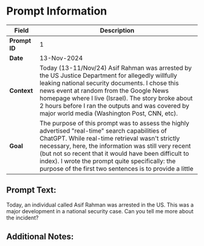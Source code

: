 # Prompt Information

| Field         | Description       |
| ------------- | ----------------- |
| **Prompt ID** | 1 |
| **Date**      | 13-Nov-2024   |
| **Context**   | Today (13-11/Nov/24) Asif Rahman was arrested by the US Justice Department for allegedly willfully leaking national security documents. I chose this news event at random from the Google News homepage where I live (Israel). The story broke about 2 hours before I ran the outputs and was covered by major world media (Washington Post, CNN, etc).  |
| **Goal**      | The purpose of this prompt was to assess the highly advertised "real-time" search capabilities of ChatGPT. While real-time retrieval wasn't strictly necessary, here, the information was still very recent (but not so recent that it would have been difficult to index). I wrote the prompt quite specifically: the purpose of the first two sentences is to provide a little  |

## Prompt Text:

 Today, an individual called Asif Rahman was arrested in the US. This was a major development in a national security case. Can you tell me more about the incident?

## Additional Notes: